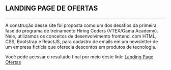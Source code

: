 ## LANDING PAGE DE OFERTAS ##
---
A construção desse site foi proposta como um dos desafios da primeira fase do programa de treinamento Hiring Coders (VTEX/Gama Academy).
Nele, utilizamos os conceitos de desenvolvimento frontend, com HTML, CSS, Bootstrap e ReactJS, para cadastro de emails em um newsletter de um empresa fictícia que oferecia descontos em produtos de tecnologia.

Você pode acessar o resultado final por meio deste link: [Landing Page Ofertas](https://ofertas.netlify.app/)
